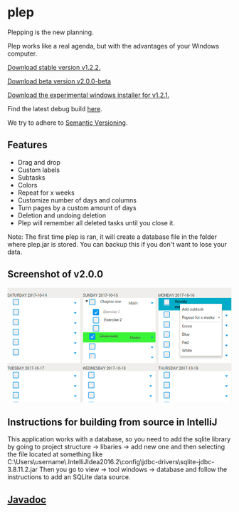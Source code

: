 # plep
Plepping is the new planning.

Plep works like a real agenda, but with the advantages of your Windows computer.

[Download stable version v1.2.2.](https://github.com/deltadak/plep/blob/master/releases/plep_v1.2.2.jar?raw=true)

[Download beta version v2.0.0-beta](https://github.com/deltadak/plep/blob/master/releases/plep_v2.0.0-beta.jar?raw=true)

[Download the experimental windows installer for v1.2.1.](https://github.com/deltadak/plep/blob/master/releases/setup/setup_plep_v1.2.1.exe?raw=true)

Find the latest debug build [here](https://github.com/deltadak/plep/blob/master/out/artifacts/plep_jar/plep.jar?raw=true).

We try to adhere to [Semantic Versioning](http://semver.org/).

## Features
+ Drag and drop
+ Custom labels
+ Subtasks
+ Colors
+ Repeat for x weeks
+ Customize number of days and columns
+ Turn pages by a custom amount of days
+ Deletion and undoing deletion
+ Plep will remember all deleted tasks until you close it.

Note: The first time plep is ran, it will create a database file in the folder where plep.jar is stored. You can backup this if you don't want to lose your data.

## Screenshot of v2.0.0
![screenshot](v2.0.0.PNG)

## Instructions for building from source in IntelliJ
This application works with a database, so you need to add the sqlite library by going to project structure -> libaries -> add new one and then selecting the file located at something like C:\Users\username\\.IntelliJIdea2016.2\config\jdbc-drivers\sqlite-jdbc-3.8.11.2.jar
Then you go to view -> tool windows -> database and follow the instructions to add an SQLite data source.

## [Javadoc](http://htmlpreview.github.io/?https://github.com/deltadak/plep/blob/master/Javadoc/index.html)
